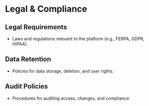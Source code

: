 <!--
Update Rules for compliance.md
- Updated when legal, compliance, or audit policies change.
- All changes should be dated and well-documented.
- Use cross-references to other memory bank files for related patterns or requirements.
- Archive outdated sections rather than deleting.
- Add a table of contents if file exceeds 200 lines.
- Summarize changes at the top if the update is significant.
-->

# Legal & Compliance

## Legal Requirements
- Laws and regulations relevant to the platform (e.g., FERPA, GDPR, HIPAA).

## Data Retention
- Policies for data storage, deletion, and user rights.

## Audit Policies
- Procedures for auditing access, changes, and compliance. 